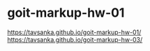 # goit-markup-hw-01
https://tavsanka.github.io/goit-markup-hw-01/
https://tavsanka.github.io/goit-markup-hw-03/
